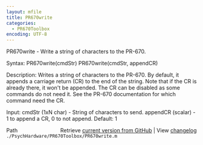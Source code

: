 ```yaml
---
layout: mfile
title: PR670write
categories:
  - PR670Toolbox
encoding: UTF-8
---
```


PR670write - Write a string of characters to the PR-670.

Syntax:
PR670write\(cmdStr\)
PR670write\(cmdStr, appendCR\)

Description:
Writes a string of characters to the PR-670.  By default, it appends a
carriage return \(CR\) to the end of the string.  Note that if the CR is
already there, it won't be appended. The CR can be disabled as
some commands do not need it.  See the PR-670 documentation for which
command need the CR.

Input:
cmdStr \(1xN char\) - String of characters to send.
appendCR \(scalar\) - 1 to append a CR, 0 to not append.  Default: 1


<div class="code_header" style="text-align:right;">
  <span style="float:left;">Path&nbsp;&nbsp;</span> <span class="counter">Retrieve <a href=
  "https://raw.github.com/Psychtoolbox-3/Psychtoolbox-3/beta/./PsychHardware/PR670Toolbox/PR670write.m">current version from GitHub</a> | View <a href=
  "https://github.com/Psychtoolbox-3/Psychtoolbox-3/commits/beta/./PsychHardware/PR670Toolbox/PR670write.m">changelog</a></span>
</div>
<div class="code">
  <code>./PsychHardware/PR670Toolbox/PR670write.m</code>
</div>

